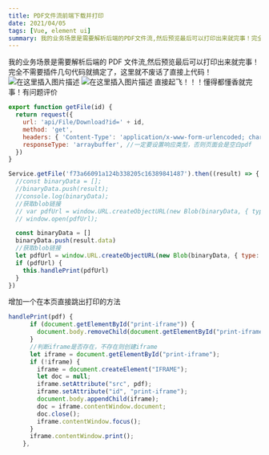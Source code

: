 ```yaml
---
title: PDF文件流前端下载并打印
date: 2021/04/05
tags: [Vue, element ui]
summary: 我的业务场景是需要解析后端的PDF文件流,然后预览最后可以打印出来就完事！完全不需要插件几句代码就搞定了，这里就不废话了直接上代码！
---
```


我的业务场景是需要解析后端的 PDF 文件流,然后预览最后可以打印出来就完事！
完全不需要插件几句代码就搞定了，这里就不废话了直接上代码！
![在这里插入图片描述](https://img-blog.csdnimg.cn/20210108180408984.png?x-oss-process=image/watermark,type_ZmFuZ3poZW5naGVpdGk,shadow_10,text_aHR0cHM6Ly9ibG9nLmNzZG4ubmV0L3FxXzQzNDkwMzcy,size_16,color_FFFFFF,t_70)
![在这里插入图片描述](https://img-blog.csdnimg.cn/20210108180429282.png?x-oss-process=image/watermark,type_ZmFuZ3poZW5naGVpdGk,shadow_10,text_aHR0cHM6Ly9ibG9nLmNzZG4ubmV0L3FxXzQzNDkwMzcy,size_16,color_FFFFFF,t_70)
直接起飞！！！懂得都懂香就完事！有问题评价

```javascript
export function getFile(id) {
  return request({
    url: 'api/File/Download?id=' + id,
    method: 'get',
    headers: { 'Content-Type': 'application/x-www-form-urlencoded; charset=UTF-8' },
    responseType: 'arraybuffer', //一定要设置响应类型，否则页面会是空白pdf
  })
}
```

```javascript
Service.getFile('f73a66091a124b338205c16389841487').then((result) => {
  //const binaryData = [];
  //binaryData.push(result);
  //console.log(binaryData);
  //获取blob链接
  // var pdfUrl = window.URL.createObjectURL(new Blob(binaryData, { type: 'application/pdf' }));
  // window.open(pdfUrl);

  const binaryData = []
  binaryData.push(result.data)
  //获取blob链接
  let pdfUrl = window.URL.createObjectURL(new Blob(binaryData, { type: 'application/pdf' }))
  if (pdfUrl) {
    this.handlePrint(pdfUrl)
  }
})
```

增加一个在本页直接跳出打印的方法

```javascript
handlePrint(pdf) {
      if (document.getElementById("print-iframe")) {
        document.body.removeChild(document.getElementById("print-iframe"));
      }
      //判断iframe是否存在，不存在则创建iframe
      let iframe = document.getElementById("print-iframe");
      if (!iframe) {
        iframe = document.createElement("IFRAME");
        let doc = null;
        iframe.setAttribute("src", pdf);
        iframe.setAttribute("id", "print-iframe");
        document.body.appendChild(iframe);
        doc = iframe.contentWindow.document;
        doc.close();
        iframe.contentWindow.focus();
      }
      iframe.contentWindow.print();
    },
```
